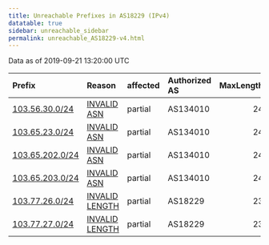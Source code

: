 ```yaml
---
title: Unreachable Prefixes in AS18229 (IPv4)
datatable: true
sidebar: unreachable_sidebar
permalink: unreachable_AS18229-v4.html
---
```


Data as of 2019-09-21 13:20:00 UTC


<div class="datatable-begin"></div>

| Prefix                                                   | Reason                                                                                                   | affected   | Authorized AS   |   MaxLength | Anchor                                       |   unreachable /24s |
|:---------------------------------------------------------|:---------------------------------------------------------------------------------------------------------|:-----------|:----------------|------------:|:---------------------------------------------|-------------------:|
| [103.56.30.0/24](https://stat.ripe.net/103.56.30.0/24)   | [INVALID ASN](https://rpki-validator.ripe.net/announcement-preview?asn=AS18229&prefix=103.56.30.0/24)    | partial    | AS134010        |          24 | [APNIC](unreachable_APNIC_RPKI_Root-v4.html) |                  1 |
| [103.65.23.0/24](https://stat.ripe.net/103.65.23.0/24)   | [INVALID ASN](https://rpki-validator.ripe.net/announcement-preview?asn=AS18229&prefix=103.65.23.0/24)    | partial    | AS134010        |          24 | [APNIC](unreachable_APNIC_RPKI_Root-v4.html) |                  1 |
| [103.65.202.0/24](https://stat.ripe.net/103.65.202.0/24) | [INVALID ASN](https://rpki-validator.ripe.net/announcement-preview?asn=AS18229&prefix=103.65.202.0/24)   | partial    | AS134010        |          24 | [APNIC](unreachable_APNIC_RPKI_Root-v4.html) |                  1 |
| [103.65.203.0/24](https://stat.ripe.net/103.65.203.0/24) | [INVALID ASN](https://rpki-validator.ripe.net/announcement-preview?asn=AS18229&prefix=103.65.203.0/24)   | partial    | AS134010        |          24 | [APNIC](unreachable_APNIC_RPKI_Root-v4.html) |                  1 |
| [103.77.26.0/24](https://stat.ripe.net/103.77.26.0/24)   | [INVALID LENGTH](https://rpki-validator.ripe.net/announcement-preview?asn=AS18229&prefix=103.77.26.0/24) | partial    | AS18229         |          23 | [APNIC](unreachable_APNIC_RPKI_Root-v4.html) |                  1 |
| [103.77.27.0/24](https://stat.ripe.net/103.77.27.0/24)   | [INVALID LENGTH](https://rpki-validator.ripe.net/announcement-preview?asn=AS18229&prefix=103.77.27.0/24) | partial    | AS18229         |          23 | [APNIC](unreachable_APNIC_RPKI_Root-v4.html) |                  1 |

<div class="datatable-end"></div>